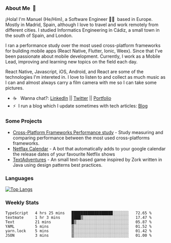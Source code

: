 ### About Me &nbsp;🐢

¡Hola! I'm Manuel (He/Him), a Software Engineer 👨‍💻 &nbsp;based in Europe. Mostly in Madrid, Spain, although I love to travel and work remotely from different cities. I studied Informatics Engineering in Cádiz, a small town in the south of Spain, and London. 

I ran a performance study over the most used cross-platform frameworks for building mobile apps (React Native, Flutter, Ionic, Weex). Since that I've been passionate about mobile development. Currently, I work as a Mobile Lead, improving and learning new topics on the field each day.

React Native, Javascript, iOS, Android, and React are some of the technologies I'm intereted in. I love to listen to and collect as much music as I can and almost always carry a film camera with me so I can take some pictures.

- ☕️ &nbsp; Wanna chat?: [LinkedIn](https://www.linkedin.com/in/manuelrdsg) || [Twitter](https://twitter.com/manuelrdsg) || [Portfolio](https://me.manuelrdsg.com)
- ⚡️&nbsp; I run a blog which I update sometimes with tech articles: [Blog](https://manuelrdsg.com)

### Some Projects

- [Cross-Platform Frameworks Performance study](https://rodin.uca.es/handle/10498/20951) - Study measuring and comparing performance between the most used cross-platforms frameworks.
- [Netflax Calendar](https://github.com/manuelrdsg/NetflaxCalendar) - A bot that automatically adds to your google calendar the release dates of your favourite Netflix shows
- [TextAdventures](https://github.com/manuelrdsg/TextAdventures) - An small text-based game inspired by Zork written in Java using design patterns best practices.

### Languages

[![Top Langs](https://github-readme-stats.vercel.app/api/top-langs/?username=manuelrdsg&layout=compact&langs_count=9&hide=html)](https://github.com/manuelrdsg)

### Weekly Stats

<!--START_SECTION:waka-->

```text
TypeScript   4 hrs 25 mins   ██████████████████░░░░░░░   72.65 %
textmate     1 hr 3 mins     ████▒░░░░░░░░░░░░░░░░░░░░   17.47 %
Text         21 mins         █▒░░░░░░░░░░░░░░░░░░░░░░░   05.87 %
YAML         5 mins          ▒░░░░░░░░░░░░░░░░░░░░░░░░   01.52 %
yarn.lock    5 mins          ▒░░░░░░░░░░░░░░░░░░░░░░░░   01.42 %
JSON         3 mins          ▒░░░░░░░░░░░░░░░░░░░░░░░░   01.00 %
```

<!--END_SECTION:waka-->
